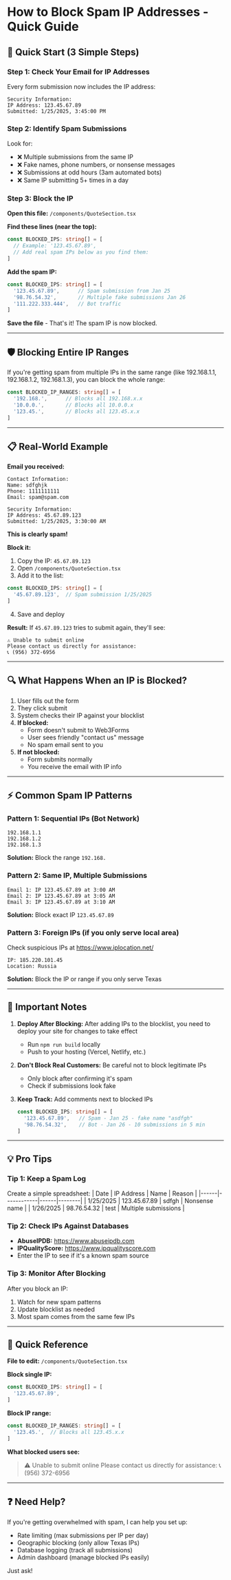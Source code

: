 # How to Block Spam IP Addresses - Quick Guide

## 🚀 Quick Start (3 Simple Steps)

### Step 1: Check Your Email for IP Addresses
Every form submission now includes the IP address:
```
Security Information:
IP Address: 123.45.67.89
Submitted: 1/25/2025, 3:45:00 PM
```

### Step 2: Identify Spam Submissions
Look for:
- ❌ Multiple submissions from the same IP
- ❌ Fake names, phone numbers, or nonsense messages
- ❌ Submissions at odd hours (3am automated bots)
- ❌ Same IP submitting 5+ times in a day

### Step 3: Block the IP

**Open this file:** `/components/QuoteSection.tsx`

**Find these lines (near the top):**
```typescript
const BLOCKED_IPS: string[] = [
  // Example: '123.45.67.89',
  // Add real spam IPs below as you find them:
]
```

**Add the spam IP:**
```typescript
const BLOCKED_IPS: string[] = [
  '123.45.67.89',      // Spam submission from Jan 25
  '98.76.54.32',       // Multiple fake submissions Jan 26
  '111.222.333.444',   // Bot traffic
]
```

**Save the file** - That's it! The spam IP is now blocked.

---

## 🛡️ Blocking Entire IP Ranges

If you're getting spam from multiple IPs in the same range (like 192.168.1.1, 192.168.1.2, 192.168.1.3), you can block the whole range:

```typescript
const BLOCKED_IP_RANGES: string[] = [
  '192.168.',      // Blocks all 192.168.x.x
  '10.0.0.',       // Blocks all 10.0.0.x
  '123.45.',       // Blocks all 123.45.x.x
]
```

---

## 📋 Real-World Example

**Email you received:**
```
Contact Information:
Name: sdfghjk
Phone: 1111111111
Email: spam@spam.com

Security Information:
IP Address: 45.67.89.123
Submitted: 1/25/2025, 3:30:00 AM
```

**This is clearly spam!**

**Block it:**
1. Copy the IP: `45.67.89.123`
2. Open `/components/QuoteSection.tsx`
3. Add it to the list:
```typescript
const BLOCKED_IPS: string[] = [
  '45.67.89.123',  // Spam submission 1/25/2025
]
```
4. Save and deploy

**Result:** If `45.67.89.123` tries to submit again, they'll see:
```
⚠️ Unable to submit online
Please contact us directly for assistance:
📞 (956) 372-6956
```

---

## 🔍 What Happens When an IP is Blocked?

1. User fills out the form
2. They click submit
3. System checks their IP against your blocklist
4. **If blocked:**
   - Form doesn't submit to Web3Forms
   - User sees friendly "contact us" message
   - No spam email sent to you
5. **If not blocked:**
   - Form submits normally
   - You receive the email with IP info

---

## ⚡ Common Spam IP Patterns

### Pattern 1: Sequential IPs (Bot Network)
```
192.168.1.1
192.168.1.2
192.168.1.3
```
**Solution:** Block the range `192.168.`

### Pattern 2: Same IP, Multiple Submissions
```
Email 1: IP 123.45.67.89 at 3:00 AM
Email 2: IP 123.45.67.89 at 3:05 AM
Email 3: IP 123.45.67.89 at 3:10 AM
```
**Solution:** Block exact IP `123.45.67.89`

### Pattern 3: Foreign IPs (if you only serve local area)
Check suspicious IPs at https://www.iplocation.net/
```
IP: 185.220.101.45
Location: Russia
```
**Solution:** Block the IP or range if you only serve Texas

---

## 🚨 Important Notes

1. **Deploy After Blocking:** After adding IPs to the blocklist, you need to deploy your site for changes to take effect
   - Run `npm run build` locally
   - Push to your hosting (Vercel, Netlify, etc.)

2. **Don't Block Real Customers:** Be careful not to block legitimate IPs
   - Only block after confirming it's spam
   - Check if submissions look fake

3. **Keep Track:** Add comments next to blocked IPs
   ```typescript
   const BLOCKED_IPS: string[] = [
     '123.45.67.89',   // Spam - Jan 25 - fake name "asdfgh"
     '98.76.54.32',    // Bot - Jan 26 - 10 submissions in 5 min
   ]
   ```

---

## 💡 Pro Tips

### Tip 1: Keep a Spam Log
Create a simple spreadsheet:
| Date | IP Address | Name | Reason |
|------|------------|------|--------|
| 1/25/2025 | 123.45.67.89 | sdfgh | Nonsense name |
| 1/26/2025 | 98.76.54.32 | test | Multiple submissions |

### Tip 2: Check IPs Against Databases
- **AbuseIPDB:** https://www.abuseipdb.com
- **IPQualityScore:** https://www.ipqualityscore.com
- Enter the IP to see if it's a known spam source

### Tip 3: Monitor After Blocking
After you block an IP:
1. Watch for new spam patterns
2. Update blocklist as needed
3. Most spam comes from the same few IPs

---

## 🎯 Quick Reference

**File to edit:** `/components/QuoteSection.tsx`

**Block single IP:**
```typescript
const BLOCKED_IPS: string[] = [
  '123.45.67.89',
]
```

**Block IP range:**
```typescript
const BLOCKED_IP_RANGES: string[] = [
  '123.45.',  // Blocks all 123.45.x.x
]
```

**What blocked users see:**
> ⚠️ Unable to submit online
> Please contact us directly for assistance:
> 📞 (956) 372-6956

---

## ❓ Need Help?

If you're getting overwhelmed with spam, I can help you set up:
- Rate limiting (max submissions per IP per day)
- Geographic blocking (only allow Texas IPs)
- Database logging (track all submissions)
- Admin dashboard (manage blocked IPs easily)

Just ask!
